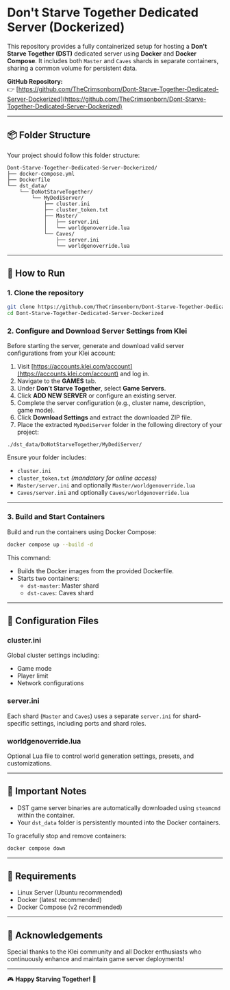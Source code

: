 # Don't Starve Together Dedicated Server (Dockerized)

This repository provides a fully containerized setup for hosting a **Don't Starve Together (DST)** dedicated server using **Docker** and **Docker Compose**. It includes both `Master` and `Caves` shards in separate containers, sharing a common volume for persistent data.

**GitHub Repository:**  
👉 [https://github.com/TheCrimsonborn/Dont-Starve-Together-Dedicated-Server-Dockerized](https://github.com/TheCrimsonborn/Dont-Starve-Together-Dedicated-Server-Dockerized)

---

## 📦 Folder Structure

Your project should follow this folder structure:

```
Dont-Starve-Together-Dedicated-Server-Dockerized/
├── docker-compose.yml
├── Dockerfile
└── dst_data/
    └── DoNotStarveTogether/
        └── MyDediServer/
            ├── cluster.ini
            ├── cluster_token.txt
            ├── Master/
            │   ├── server.ini
            │   └── worldgenoverride.lua
            └── Caves/
                ├── server.ini
                └── worldgenoverride.lua
```

---

## 🚀 How to Run

### 1. Clone the repository

```bash
git clone https://github.com/TheCrimsonborn/Dont-Starve-Together-Dedicated-Server-Dockerized.git
cd Dont-Starve-Together-Dedicated-Server-Dockerized
```

### 2. Configure and Download Server Settings from Klei

Before starting the server, generate and download valid server configurations from your Klei account:

1. Visit [https://accounts.klei.com/account](https://accounts.klei.com/account) and log in.
2. Navigate to the **GAMES** tab.
3. Under **Don’t Starve Together**, select **Game Servers**.
4. Click **ADD NEW SERVER** or configure an existing server.
5. Complete the server configuration (e.g., cluster name, description, game mode).
6. Click **Download Settings** and extract the downloaded ZIP file.
7. Place the extracted `MyDediServer` folder in the following directory of your project:

```
./dst_data/DoNotStarveTogether/MyDediServer/
```

Ensure your folder includes:
- `cluster.ini`
- `cluster_token.txt` *(mandatory for online access)*
- `Master/server.ini` and optionally `Master/worldgenoverride.lua`
- `Caves/server.ini` and optionally `Caves/worldgenoverride.lua`

---

### 3. Build and Start Containers

Build and run the containers using Docker Compose:

```bash
docker compose up --build -d
```

This command:
- Builds the Docker images from the provided Dockerfile.
- Starts two containers:
  - `dst-master`: Master shard
  - `dst-caves`: Caves shard

---

## 🔧 Configuration Files

### cluster.ini
Global cluster settings including:
- Game mode
- Player limit
- Network configurations

### server.ini
Each shard (`Master` and `Caves`) uses a separate `server.ini` for shard-specific settings, including ports and shard roles.

### worldgenoverride.lua
Optional Lua file to control world generation settings, presets, and customizations.

---

## 🧠 Important Notes

- DST game server binaries are automatically downloaded using `steamcmd` within the container.
- Your `dst_data` folder is persistently mounted into the Docker containers.

To gracefully stop and remove containers:

```bash
docker compose down
```

---

## 🐧 Requirements

- Linux Server (Ubuntu recommended)
- Docker (latest recommended)
- Docker Compose (v2 recommended)

---

## 🙌 Acknowledgements

Special thanks to the Klei community and all Docker enthusiasts who continuously enhance and maintain game server deployments!

---

🎮 **Happy Starving Together!** 🌲

